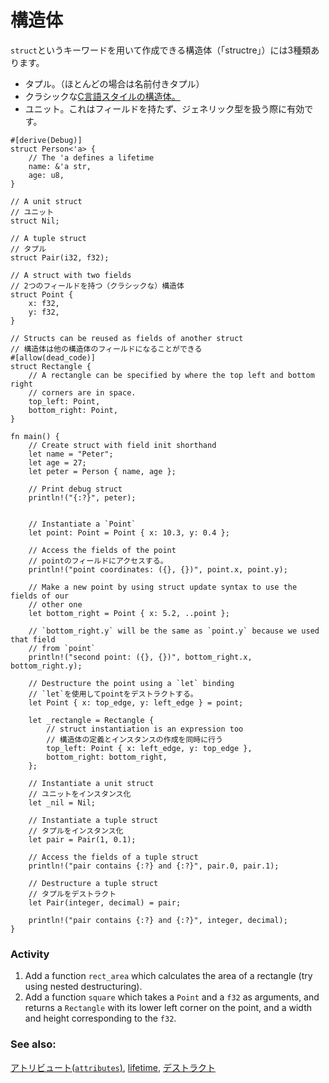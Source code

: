 <!--
# Structures
-->
# 構造体

<!--
There are three types of structures ("structs") that can be created using the
`struct` keyword:
-->
`struct`というキーワードを用いて作成できる構造体（「structre」）には3種類あります。

<!--
* Tuple structs, which are, basically, named tuples.
* The classic [C structs][c_struct]
* Unit structs, which are field-less, are useful for generics.
-->
* タプル。（ほとんどの場合は名前付きタプル）
* クラシックな[C言語スタイルの構造体。][c_struct]
* ユニット。これはフィールドを持たず、ジェネリック型を扱う際に有効です。

```rust,editable
#[derive(Debug)]
struct Person<'a> {
    // The 'a defines a lifetime
    name: &'a str,
    age: u8,
}

// A unit struct
// ユニット
struct Nil;

// A tuple struct
// タプル
struct Pair(i32, f32);

// A struct with two fields
// 2つのフィールドを持つ（クラシックな）構造体
struct Point {
    x: f32,
    y: f32,
}

// Structs can be reused as fields of another struct
// 構造体は他の構造体のフィールドになることができる
#[allow(dead_code)]
struct Rectangle {
    // A rectangle can be specified by where the top left and bottom right
    // corners are in space.
    top_left: Point,
    bottom_right: Point,
}

fn main() {
    // Create struct with field init shorthand
    let name = "Peter";
    let age = 27;
    let peter = Person { name, age };

    // Print debug struct
    println!("{:?}", peter);


    // Instantiate a `Point`
    let point: Point = Point { x: 10.3, y: 0.4 };

    // Access the fields of the point
    // pointのフィールドにアクセスする。
    println!("point coordinates: ({}, {})", point.x, point.y);

    // Make a new point by using struct update syntax to use the fields of our
    // other one
    let bottom_right = Point { x: 5.2, ..point };

    // `bottom_right.y` will be the same as `point.y` because we used that field
    // from `point`
    println!("second point: ({}, {})", bottom_right.x, bottom_right.y);

    // Destructure the point using a `let` binding
    // `let`を使用してpointをデストラクトする。
    let Point { x: top_edge, y: left_edge } = point;

    let _rectangle = Rectangle {
        // struct instantiation is an expression too
        // 構造体の定義とインスタンスの作成を同時に行う
        top_left: Point { x: left_edge, y: top_edge },
        bottom_right: bottom_right,
    };

    // Instantiate a unit struct
    // ユニットをインスタンス化
    let _nil = Nil;

    // Instantiate a tuple struct
    // タプルをインスタンス化
    let pair = Pair(1, 0.1);

    // Access the fields of a tuple struct
    println!("pair contains {:?} and {:?}", pair.0, pair.1);

    // Destructure a tuple struct
    // タプルをデストラクト
    let Pair(integer, decimal) = pair;

    println!("pair contains {:?} and {:?}", integer, decimal);
}
```

### Activity

1. Add a function `rect_area` which calculates the area of a rectangle (try
   using nested destructuring).
2. Add a function `square` which takes a `Point` and a `f32` as arguments, and returns a `Rectangle` with its lower left corner on the point, and a width and height corresponding to the `f32`.

### See also:

<!--
[`attributes`][attributes], [lifetime][lifetime] and [destructuring][destructuring]
-->
[アトリビュート(`attributes`)][attributes], [lifetime][lifetime], [デストラクト][destructuring]

[attributes]: ../attribute.md
[c_struct]: https://en.wikipedia.org/wiki/Struct_(C_programming_language)
[destructuring]: ../flow_control/match/destructuring.md
[lifetime]: ../scope/lifetime.md
